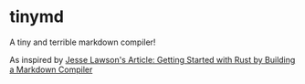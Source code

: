 
# tinymd

A tiny and terrible markdown compiler!

As inspired by [Jesse Lawson's Article: Getting Started with Rust by Building a Markdown Compiler](https://jesselawson.org/rust/getting-started-with-rust-by-building-a-tiny-markdown-compiler/)

